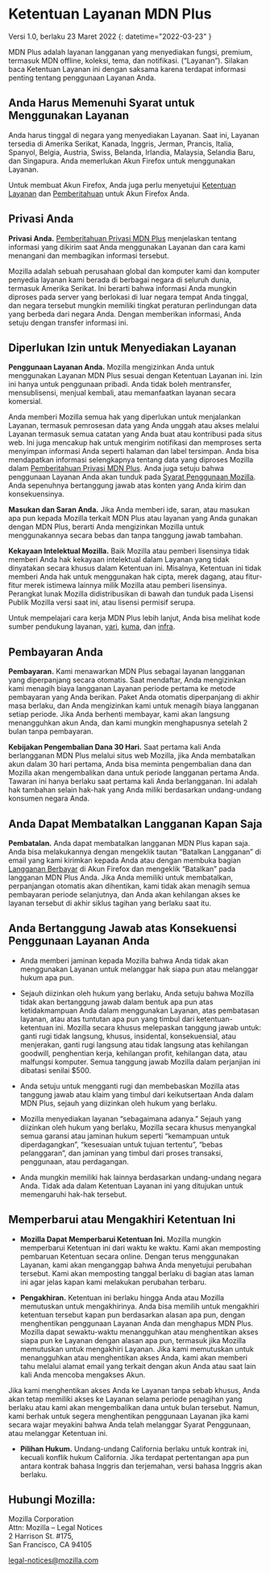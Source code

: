 ﻿# Ketentuan Layanan MDN Plus

Versi 1.0, berlaku 23 Maret 2022
{: datetime="2022-03-23" }

MDN Plus adalah layanan langganan yang menyediakan fungsi, premium, termasuk MDN offline, koleksi, tema, dan notifikasi. (“Layanan”). Silakan baca Ketentuan Layanan ini dengan saksama karena terdapat informasi penting tentang penggunaan Layanan Anda.

## Anda Harus Memenuhi Syarat untuk Menggunakan Layanan

Anda harus tinggal di negara yang menyediakan Layanan. Saat ini, Layanan tersedia di Amerika Serikat, Kanada, Inggris, Jerman, Prancis, Italia, Spanyol, Belgia, Austria, Swiss, Belanda, Irlandia, Malaysia, Selandia Baru, dan Singapura. Anda memerlukan Akun Firefox untuk menggunakan Layanan.

Untuk membuat Akun Firefox, Anda juga perlu menyetujui [Ketentuan Layanan](https://www.mozilla.org/about/legal/terms/services/) dan [Pemberitahuan](https://www.mozilla.org/privacy/firefox/) untuk Akun Firefox Anda.

## Privasi Anda

__Privasi Anda.__ [Pemberitahuan Privasi MDN Plus](https://www.mozilla.org/privacy/mdn-plus/) menjelaskan tentang informasi yang dikirim saat Anda menggunakan Layanan dan cara kami menangani dan membagikan informasi tersebut.

Mozilla adalah sebuah perusahaan global dan komputer kami dan komputer penyedia layanan kami berada di berbagai negara di seluruh dunia, termasuk Amerika Serikat. Ini berarti bahwa informasi Anda mungkin diproses pada server yang berlokasi di luar negara tempat Anda tinggal, dan negara tersebut mungkin memiliki tingkat peraturan perlindungan data yang berbeda dari negara Anda. Dengan memberikan informasi, Anda setuju dengan transfer informasi ini.

## Diperlukan Izin untuk Menyediakan Layanan

__Penggunaan Layanan Anda.__ Mozilla mengizinkan Anda untuk menggunakan Layanan MDN Plus sesuai dengan Ketentuan Layanan ini. Izin ini hanya untuk penggunaan pribadi. Anda tidak boleh mentransfer, mensublisensi, menjual kembali, atau memanfaatkan layanan secara komersial.

Anda memberi Mozilla semua hak yang diperlukan untuk menjalankan Layanan, termasuk pemrosesan data yang Anda unggah atau akses melalui Layanan termasuk semua catatan yang Anda buat atau kontribusi pada situs web. Ini juga mencakup hak untuk mengirim notifikasi dan memproses serta menyimpan informasi Anda seperti halaman dan label tersimpan. Anda bisa mendapatkan informasi selengkapnya tentang data yang diproses Mozilla dalam [Pemberitahuan Privasi MDN Plus](https://www.mozilla.org/privacy/mdn-plus/).
Anda juga setuju bahwa penggunaan Layanan Anda akan tunduk pada [Syarat Penggunaan Mozilla](https://www.mozilla.org/about/legal/acceptable-use/). Anda sepenuhnya bertanggung jawab atas konten yang Anda kirim dan konsekuensinya.

__Masukan dan Saran Anda.__ Jika Anda memberi ide, saran, atau masukan apa pun kepada Mozilla terkait MDN Plus atau layanan yang Anda gunakan dengan MDN Plus, berarti Anda mengizinkan Mozilla untuk menggunakannya secara bebas dan tanpa tanggung jawab tambahan.

__Kekayaan Intelektual Mozilla.__ Baik Mozilla atau pemberi lisensinya tidak memberi Anda hak kekayaan intelektual dalam Layanan yang tidak dinyatakan secara khusus dalam Ketentuan ini. Misalnya, Ketentuan ini tidak memberi Anda hak untuk menggunakan hak cipta, merek dagang, atau fitur-fitur merek istimewa lainnya milik Mozilla atau pemberi lisensinya. Perangkat lunak Mozilla didistribusikan di bawah dan tunduk pada Lisensi Publik Mozilla versi saat ini, atau lisensi permisif serupa.

Untuk mempelajari cara kerja MDN Plus lebih lanjut, Anda bisa melihat kode sumber pendukung layanan, [yari](https://github.com/mdn/yari), [kuma](https://github.com/mdn/kuma), dan [infra](https://github.com/mdn/infra).

## Pembayaran Anda

__Pembayaran.__ Kami menawarkan MDN Plus sebagai layanan langganan yang diperpanjang secara otomatis. Saat mendaftar, Anda mengizinkan kami menagih biaya langganan Layanan periode pertama ke metode pembayaran yang Anda berikan. Paket Anda otomatis diperpanjang di akhir masa berlaku, dan Anda mengizinkan kami untuk menagih biaya langganan setiap periode. Jika Anda berhenti membayar, kami akan langsung menangguhkan akun Anda, dan kami mungkin menghapusnya setelah 2 bulan tanpa pembayaran.

__Kebijakan Pengembalian Dana 30 Hari.__ Saat pertama kali Anda berlangganan MDN Plus melalui situs web Mozilla, jika Anda membatalkan akun dalam 30 hari pertama, Anda bisa meminta pengembalian dana dan Mozilla akan mengembalikan dana untuk periode langganan pertama Anda. Tawaran ini hanya berlaku saat pertama kali Anda berlangganan. Ini adalah hak tambahan selain hak-hak yang Anda miliki berdasarkan undang-undang konsumen negara Anda.

## Anda Dapat Membatalkan Langganan Kapan Saja

__Pembatalan.__ Anda dapat membatalkan langganan MDN Plus kapan saja. Anda bisa melakukannya dengan mengeklik tautan “Batalkan Langganan” di email yang kami kirimkan kepada Anda atau dengan membuka bagian [Langganan Berbayar](https://subscriptions.firefox.com) di Akun Firefox dan mengeklik “Batalkan” pada langganan MDN Plus Anda. Jika Anda memiliki untuk membatalkan, perpanjangan otomatis akan dihentikan, kami tidak akan menagih semua pembayaran periode selanjutnya, dan Anda akan kehilangan akses ke layanan tersebut di akhir siklus tagihan yang berlaku saat itu.

## Anda Bertanggung Jawab atas Konsekuensi Penggunaan Layanan Anda

* Anda memberi jaminan kepada Mozilla bahwa Anda tidak akan menggunakan Layanan untuk melanggar hak siapa pun atau melanggar hukum apa pun.

* Sejauh diizinkan oleh hukum yang berlaku, Anda setuju bahwa Mozilla tidak akan bertanggung jawab dalam bentuk apa pun atas ketidakmampuan Anda dalam menggunakan Layanan, atas pembatasan layanan, atau atas tuntutan apa pun yang timbul dari ketentuan-ketentuan ini. Mozilla secara khusus melepaskan tanggung jawab untuk: ganti rugi tidak langsung, khusus, insidental, konsekuensial, atau menjerakan, ganti rugi langsung atau tidak langsung atas kehilangan goodwill, penghentian kerja, kehilangan profit, kehilangan data, atau malfungsi komputer. Semua tanggung jawab Mozilla dalam perjanjian ini dibatasi senilai $500.

* Anda setuju untuk mengganti rugi dan membebaskan Mozilla atas tanggung jawab atau klaim yang timbul dari keikutsertaan Anda dalam MDN Plus, sejauh yang diizinkan oleh hukum yang berlaku.

* Mozilla menyediakan layanan “sebagaimana adanya.” Sejauh yang diizinkan oleh hukum yang berlaku, Mozilla secara khusus menyangkal semua garansi atau jaminan hukum seperti “kemampuan untuk diperdagangkan”, “kesesuaian untuk tujuan tertentu”, “bebas pelanggaran”, dan jaminan yang timbul dari proses transaksi, penggunaan, atau perdagangan.

* Anda mungkin memiliki hak lainnya berdasarkan undang-undang negara Anda. Tidak ada dalam Ketentuan Layanan ini yang ditujukan untuk memengaruhi hak-hak tersebut.

## Memperbarui atau Mengakhiri Ketentuan Ini

* __Mozilla Dapat Memperbarui Ketentuan Ini.__ Mozilla mungkin memperbarui Ketentuan ini dari waktu ke waktu. Kami akan memposting pembaruan Ketentuan secara online. Dengan terus menggunakan Layanan, kami akan menganggap bahwa Anda menyetujui perubahan tersebut. Kami akan memposting tanggal berlaku di bagian atas laman ini agar jelas kapan kami melakukan perubahan terbaru.

* __Pengakhiran.__ Ketentuan ini berlaku hingga Anda atau Mozilla memutuskan untuk mengakhirinya. Anda bisa memilih untuk mengakhiri ketentuan tersebut kapan pun berdasarkan alasan apa pun, dengan menghentikan penggunaan Layanan Anda dan menghapus MDN Plus. Mozilla dapat sewaktu-waktu menangguhkan atau menghentikan akses siapa pun ke Layanan dengan alasan apa pun, termasuk jika Mozilla memutuskan untuk mengakhiri Layanan. Jika kami memutuskan untuk menangguhkan atau menghentikan akses Anda, kami akan memberi tahu melalui alamat email yang terkait dengan akun Anda atau saat lain kali Anda mencoba mengakses Akun.

Jika kami menghentikan akses Anda ke Layanan tanpa sebab khusus, Anda akan tetap memiliki akses ke Layanan selama periode penagihan yang berlaku atau kami akan mengembalikan dana untuk bulan tersebut. Namun, kami berhak untuk segera menghentikan penggunaan Layanan jika kami secara wajar meyakini bahwa Anda telah melanggar Syarat Penggunaan, atau melanggar Ketentuan ini.

* __Pilihan Hukum.__ Undang-undang California berlaku untuk kontrak ini, kecuali konflik hukum California. Jika terdapat pertentangan apa pun antara kontrak bahasa Inggris dan terjemahan, versi bahasa Inggris akan berlaku.

## Hubungi Mozilla:

Mozilla Corporation  
Attn: Mozilla – Legal Notices  
2 Harrison St. #175,  
San Francisco, CA 94105  

legal-notices@mozilla.com
